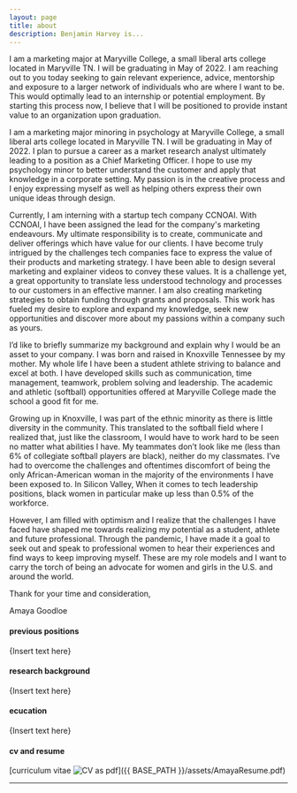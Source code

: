 ```yaml
---
layout: page
title: about
description: Benjamin Harvey is...
---
```


I am a marketing major at Maryville College, a small liberal arts college located in Maryville TN. I will be graduating in May of 2022. I am reaching out to you today seeking to gain relevant experience, advice, mentorship and exposure to a larger network of individuals who are where I want to be. This would optimally lead to an internship or potential employment. By starting this process now, I believe that I will be positioned to provide instant value to an organization upon graduation.

I am a marketing major minoring in psychology at Maryville College, a small liberal arts college located in Maryville TN. I will be graduating in May of 2022. I plan to pursue a career as a market research analyst ultimately leading to a position as a Chief Marketing Officer. I hope to use my psychology minor to better understand the customer and apply that knowledge in a corporate setting. My passion is in the creative process and I enjoy expressing myself as well as helping others express their own unique ideas through design. 

Currently, I am interning with a startup tech company CCNOAI. With CCNOAI, I have been assigned the lead for the company's marketing endeavours. My ultimate responsibility is to create, communicate and deliver offerings which have value for our clients. I have become truly intrigued by the challenges tech companies face to express the value of their products and marketing strategy. I have been able to design several marketing and explainer videos to convey these values. It is a challenge yet, a great opportunity to translate less understood technology and processes to our customers in an effective manner. I am also creating marketing strategies to obtain funding through grants and proposals. This work has fueled my desire to explore and expand my knowledge, seek new opportunities and discover more about my passions within a company such as yours.

I’d like to briefly summarize my background and explain why I would be an asset to your company. I was born and raised in Knoxville Tennessee by my mother. My whole life I have been a student athlete striving to balance and excel at both. I have developed skills such as communication, time management, teamwork, problem solving and leadership. The academic and athletic (softball) opportunities offered at Maryville College made the school a good fit for me. 

Growing up in Knoxville, I was part of the ethnic minority as there is little diversity in the community. This translated to the softball field where I realized that, just like the classroom, I would have to work hard to be seen no matter what abilities I have. My teammates don’t look like me (less than 6% of collegiate softball players are black), neither do my classmates. I’ve had to overcome the challenges and oftentimes discomfort of being the only African-American woman in the majority of the environments I have been exposed to. In Silicon Valley, When it comes to tech leadership positions, black women in particular make up less than 0.5% of the workforce.

However, I am filled with optimism and I realize that the challenges I have faced have shaped me towards realizing my potential as a student, athlete and future professional. Through the pandemic, I have made it a goal to seek out and speak to professional women to hear their experiences and find ways to keep improving myself. These are my role models and I want to carry the torch of being an advocate for women and girls in the U.S. and around the world.

Thank for your time and consideration,

Amaya Goodloe


#### <a name="previousposition"></a>previous positions
{Insert text here}


#### <a name="researchbackground"></a>research background
{Insert text here}


#### <a name="education"></a>ecucation
{Insert text here}


#### <a name="cvandresume"></a>cv and resume
[curriculum vitae ![CV as pdf](icons16/pdf-icon.png)]({{ BASE_PATH }}/assets/AmayaResume.pdf)

---



